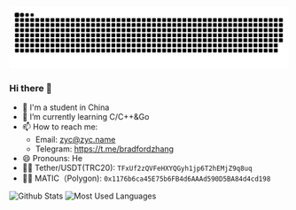 <div align="center">
	<picture>
		<source media="(prefers-color-scheme: dark)" srcset="https://raw.githubusercontent.com/bradfordzhang/bradfordzhang/output/github-contribution-grid-snake-dark.svg" />
		<source media="(prefers-color-scheme: light)" srcset="https://raw.githubusercontent.com/bradfordzhang/bradfordzhang/output/github-contribution-grid-snake.svg" />
		<img src="https://raw.githubusercontent.com/bradfordzhang/bradfordzhang/output/github-contribution-grid-snake.svg" />
	</picture> 
</div>

### Hi there 👋

<!--
**bradfordzhang/bradfordzhang** is a ✨ _special_ ✨ repository because its `README.md` (this file) appears on your GitHub profile.

Here are some ideas to get you started:

- 🔭 I’m currently working on ...
- 🌱 I’m currently learning ...
- 👯 I’m looking to collaborate on ...
- 🤔 I’m looking for help with ...
- 💬 Ask me about ...
- 📫 How to reach me: ...
- 😄 Pronouns: ...
- ⚡ Fun fact: ...
-->
 - 🔭 I'm a student in China
 - 🌱 I’m currently learning C/C++&Go
 - 📫 How to reach me: 
    - Email: zyc@zyc.name
    - Telegram: https://t.me/bradfordzhang
 - 😄 Pronouns: He
 - 🙏🏻 Tether/USDT(TRC20): `TFxUf2zQVFeHXYQGyh1jp6T2hEMjZ9q8uq`
 - 🙏🏻 MATIC（Polygon): `0x1176b6ca45E75b6FB4d6AAAd590D5BA84d4cd198`


![Github Stats](https://github-readme-stats.vercel.app/api?username=bradfordzhang&show_icons=true&theme=radical&count_private=true)
![Most Used Languages](https://github-readme-stats.vercel.app/api/top-langs/?username=bradfordzhang&theme=radical&layout=compact&count_private=true)
